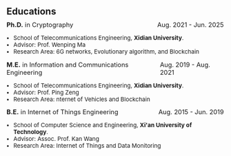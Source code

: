<!--
 * @Author: Quin Yim yankun610@gmail.com
 * @Date: 2024-11-25 22:04:10
 * @LastEditors: Quin Yim yankun610@gmail.com
 * @LastEditTime: 2024-11-26 10:51:10
 * @FilePath: /quinyim.github.io/_includes/educations.md
 * @Description: 这是默认设置,请设置`customMade`, 打开koroFileHeader查看配置 进行设置: https://github.com/OBKoro1/koro1FileHeader/wiki/%E9%85%8D%E7%BD%AE
-->
<h1 id="educations"></h1>

<h2 style="margin: 60px 0px 10px;">Educations</h2>

<div style="display: flex; justify-content: space-between; width: 100%; font-size: 1.05em;">
  <span><strong>Ph.D.</strong> in Cryptography</span>
  <span>Aug. 2021 - Jun. 2025</span>
</div>
<ul style="font-size: 0.95em; margin-top 2px; padding-left: 16px;">
  <li>School of Telecommunications Engineering, <strong>Xidian University</strong>.</li>
  <li>Advisor: Prof. Wenping Ma</li>
  <li>Research Area: 6G networks, Evolutionary algorithm, and Blockchain</li>
</ul>

<div style="display: flex; justify-content: space-between; width: 100%; font-size: 1.05em;">
  <span><strong>M.E.</strong> in Information and Communications Engineering</span>
  <span>Aug. 2019 - Aug. 2021</span>
</div>
<ul style="font-size: 0.95em; margin-top 2px; padding-left: 16px;">
  <li>School of Telecommunications Engineering, <strong>Xidian University</strong>.</li>
  <li>Advisor: Prof. Ping Zeng</li>
  <li>Research Area: nternet of Vehicles and Blockchain</li>
</ul>

<div style="display: flex; justify-content: space-between; width: 100%; font-size: 1.05em;">
  <span><strong>B.E.</strong> in Internet of Things Engineering</span>
  <span>Aug. 2015 - Jun. 2019</span>
</div>
<ul style="font-size: 0.95em; margin-top 2px; padding-left: 16px;">
  <li>School of Computer Science and Engineering, <strong>Xi'an University of Technology</strong>.</li>
  <li>Advisor: Assoc. Prof. Kan Wang</li>
  <li>Research Area: Internet of Things and Data Monitoring</li>
</ul>